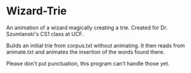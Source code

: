 # Wizard-Trie
An animation of a wizard magically creating a trie. Created for Dr. Szumlanski's CS1 class at UCF.

Builds an initial trie from corpus.txt without animating. It then reads from animate.txt and animates the insertion of the words found there.

Please don't put punctuation, this program can't handle those yet.
